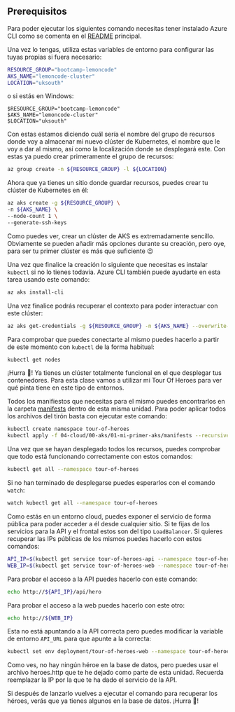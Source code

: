 ## Prerequisitos

Para poder ejecutar los siguientes comando necesitas tener instalado Azure CLI como se comenta en el [README](../README.md) principal.

Una vez lo tengas, utiliza estas variables de entorno para configurar las tuyas propias si fuera necesario:

```bash
RESOURCE_GROUP="bootcamp-lemoncode"
AKS_NAME="lemoncode-cluster"
LOCATION="uksouth"
```

o si estás en Windows:

```pwsh
$RESOURCE_GROUP="bootcamp-lemoncode"
$AKS_NAME="lemoncode-cluster"
$LOCATION="uksouth"
```

Con estas estamos diciendo cuál sería el nombre del grupo de recursos donde voy a almacenar mi nuevo clúster de Kubernetes, el nombre que le voy a dar al mismo, así como la localización donde se desplegará este. Con estas ya puedo crear primeramente el grupo de recursos:

```bash
az group create -n ${RESOURCE_GROUP} -l ${LOCATION}
```

Ahora que ya tienes un sitio donde guardar recursos, puedes crear tu clúster de Kubernetes en él:

```bash
az aks create -g ${RESOURCE_GROUP} \
-n ${AKS_NAME} \
--node-count 1 \
--generate-ssh-keys
```

Como puedes ver, crear un clúster de AKS es extremadamente sencillo. Obviamente se pueden añadir más opciones durante su creación, pero oye, para ser tu primer clúster es más que suficiente 😉

Una vez que finalice la creación lo siguiente que necesitas es instalar `kubectl` si no lo tienes todavía. Azure CLI también puede ayudarte en esta tarea usando este comando:

```bash
az aks install-cli
```
Una vez finalice podrás recuperar el contexto para poder interactuar con este clúster:

```bash
az aks get-credentials -g ${RESOURCE_GROUP} -n ${AKS_NAME} --overwrite-existing
```

Para comprobar que puedes conectarte al mismo puedes hacerlo a partir de este momento con `kubectl` de la forma habitual:

```bash
kubectl get nodes
```

¡Hurra 🎉! Ya tienes un clúster totalmente funcional en el que desplegar tus contenedores. Para esta clase vamos a utilizar mi Tour Of Heroes para ver qué pinta tiene en este tipo de entornos. 

Todos los manifiestos que necesitas para el mismo puedes encontrarlos en la carpeta [manifests](manifests/) dentro de esta misma unidad. Para poder aplicar todos los archivos del tirón basta con ejecutar este comando:

```bash
kubectl create namespace tour-of-heroes
kubectl apply -f 04-cloud/00-aks/01-mi-primer-aks/manifests --recursive --namespace tour-of-heroes
```

Una vez que se hayan desplegado todos los recursos, puedes comprobar que todo está funcionando correctamente con estos comandos:

```bash
kubectl get all --namespace tour-of-heroes
```

Si no han terminado de desplegarse puedes esperarlos con el comando `watch`:

```bash
watch kubectl get all --namespace tour-of-heroes
```

Como estás en un entorno cloud, puedes exponer el servicio de forma pública para poder acceder a él desde cualquier sitio. Si te fijas de los servicios para la API y el frontal estos son del tipo `LoadBalancer`. Si quieres recuperar las IPs públicas de los mismos puedes hacerlo con estos comandos:

```bash
API_IP=$(kubectl get service tour-of-heroes-api --namespace tour-of-heroes -o jsonpath='{.status.loadBalancer.ingress[0].ip}')
WEB_IP=$(kubectl get service tour-of-heroes-web --namespace tour-of-heroes -o jsonpath='{.status.loadBalancer.ingress[0].ip}')
```
Para probar el acceso a la API puedes hacerlo con este comando:

```bash
echo http://${API_IP}/api/hero
```

Para probar el acceso a la web puedes hacerlo con este otro:

```bash
echo http://${WEB_IP}
```

Esta no está apuntando a la API correcta pero puedes modificar la variable de entorno `API_URL` para que apunte a la correcta:

```bash
kubectl set env deployment/tour-of-heroes-web --namespace tour-of-heroes API_URL=http://${API_IP}/api/hero
```

Como ves, no hay ningún héroe en la base de datos, pero puedes usar el archivo heroes.http que te he dejado como parte de esta unidad. Recuerda reemplazar la IP por la que te ha dado el servicio de la API.

Si después de lanzarlo vuelves a ejecutar el comando para recuperar los héroes, verás que ya tienes algunos en la base de datos. ¡Hurra 🎉!